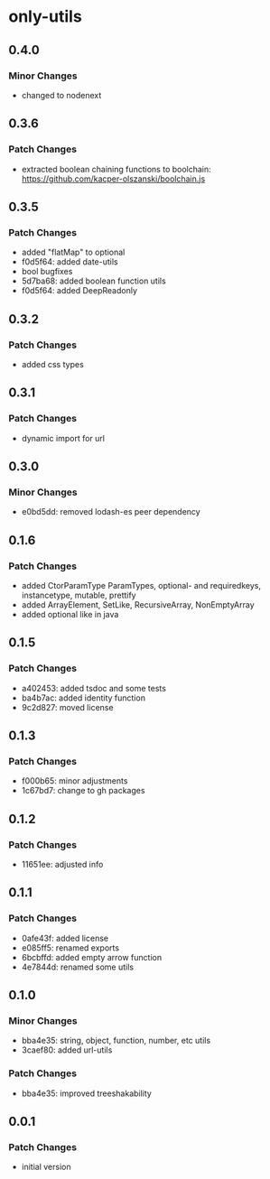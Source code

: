 # only-utils

## 0.4.0

### Minor Changes

- changed to nodenext

## 0.3.6

### Patch Changes

- extracted boolean chaining functions to boolchain: https://github.com/kacper-olszanski/boolchain.js

## 0.3.5

### Patch Changes

- added "flatMap" to optional
- f0d5f64: added date-utils
- bool bugfixes
- 5d7ba68: added boolean function utils
- f0d5f64: added DeepReadonly

## 0.3.2

### Patch Changes

- added css types

## 0.3.1

### Patch Changes

- dynamic import for url

## 0.3.0

### Minor Changes

- e0bd5dd: removed lodash-es peer dependency

## 0.1.6

### Patch Changes

- added CtorParamType ParamTypes, optional- and requiredkeys, instancetype, mutable, prettify
- added ArrayElement, SetLike, RecursiveArray, NonEmptyArray
- added optional like in java

## 0.1.5

### Patch Changes

- a402453: added tsdoc and some tests
- ba4b7ac: added identity function
- 9c2d827: moved license

## 0.1.3

### Patch Changes

- f000b65: minor adjustments
- 1c67bd7: change to gh packages

## 0.1.2

### Patch Changes

- 11651ee: adjusted info

## 0.1.1

### Patch Changes

- 0afe43f: added license
- e085ff5: renamed exports
- 6bcbffd: added empty arrow function
- 4e7844d: renamed some utils

## 0.1.0

### Minor Changes

- bba4e35: string, object, function, number, etc utils
- 3caef80: added url-utils

### Patch Changes

- bba4e35: improved treeshakability

## 0.0.1

### Patch Changes

- initial version
